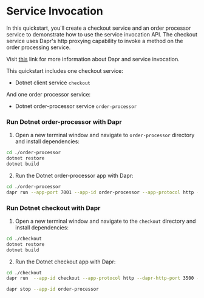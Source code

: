 # Service Invocation

In this quickstart, you'll create a checkout service and an order processor service to demonstrate how to use the service invocation API. The checkout service uses Dapr's http proxying capability to invoke a method on the order processing service.

Visit [this](https://docs.dapr.io/developing-applications/building-blocks/service-invocation/) link for more information about Dapr and service invocation.

This quickstart includes one checkout service:

- Dotnet client service `checkout` 

And one order processor service: 
 
- Dotnet order-processor service `order-processor`

### Run Dotnet order-processor with Dapr

1. Open a new terminal window and navigate to `order-processor` directory and install dependencies: 

<!-- STEP
name: Install Dotnet dependencies
-->

```bash
cd ./order-processor
dotnet restore
dotnet build
```

<!-- END_STEP -->

2. Run the Dotnet order-processor app with Dapr: 

<!-- STEP
name: Run order-processor service
expected_stdout_lines:
  - '== APP == Order received : Order { orderId = 10 }'
  - "Exited App successfully"
expected_stderr_lines:
output_match_mode: substring
background: true
sleep: 10
-->

```bash
cd ./order-processor
dapr run --app-port 7001 --app-id order-processor --app-protocol http --dapr-http-port 3501 -- dotnet run
```

<!-- END_STEP -->

### Run Dotnet checkout with Dapr

1. Open a new terminal window and navigate to the `checkout` directory and install dependencies:

<!-- STEP
name: Install Dotnet dependencies
-->

```bash
cd ./checkout
dotnet restore
dotnet build
```

<!-- END_STEP -->

2. Run the Dotnet checkout app with Dapr: 

<!-- STEP
name: Run checkout service
expected_stdout_lines:
  - '== APP == Order passed: Order { OrderId = 1 }'
  - '== APP == Order passed: Order { OrderId = 2 }'
  - "Exited App successfully"
expected_stderr_lines:
output_match_mode: substring
background: true
sleep: 10
-->
    
```bash
cd ./checkout
dapr run  --app-id checkout --app-protocol http --dapr-http-port 3500 -- dotnet run
```

<!-- END_STEP -->

```bash
dapr stop --app-id order-processor
```
